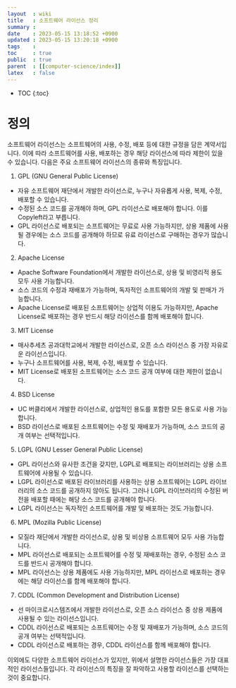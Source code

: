 ```yaml
---
layout  : wiki
title   : 소프트웨어 라이선스 정리
summary : 
date    : 2023-05-15 13:18:52 +0900
updated : 2023-05-15 13:20:18 +0900
tags    : 
toc     : true
public  : true
parent  : [[computer-science/index]]
latex   : false
---
```

* TOC
{:toc}

# 정의
소프트웨어 라이선스는 소프트웨어의 사용, 수정, 배포 등에 대한 규정을 담은 계약서입니다. 이에 따라 소프트웨어를 사용, 배포하는 경우 해당 라이선스에 따라 제한이 있을 수 있습니다. 다음은 주요 소프트웨어 라이선스의 종류와 특징입니다.

1. GPL (GNU General Public License)

- 자유 소프트웨어 재단에서 개발한 라이선스로, 누구나 자유롭게 사용, 복제, 수정, 배포할 수 있습니다.
- 수정된 소스 코드를 공개해야 하며, GPL 라이선스로 배포해야 합니다. 이를 Copyleft라고 부릅니다.
- GPL 라이선스로 배포되는 소프트웨어는 무료로 사용 가능하지만, 상용 제품에 사용될 경우에는 소스 코드를 공개해야 하므로 유료 라이선스로 구매하는 경우가 많습니다.

2. Apache License

- Apache Software Foundation에서 개발한 라이선스로, 상용 및 비영리적 용도 모두 사용 가능합니다.
- 소스 코드의 수정과 재배포가 가능하며, 독자적인 소프트웨어의 개발 및 판매가 가능합니다.
- Apache License로 배포된 소프트웨어는 상업적 이용도 가능하지만, Apache License로 배포하는 경우 반드시 해당 라이선스를 함께 배포해야 합니다.

3. MIT License

- 매사추세츠 공과대학교에서 개발한 라이선스로, 오픈 소스 라이선스 중 가장 자유로운 라이선스입니다.
- 누구나 소프트웨어를 사용, 복제, 수정, 배포할 수 있습니다.
- MIT License로 배포된 소프트웨어는 소스 코드 공개 여부에 대한 제한이 없습니다.

4. BSD License

- UC 버클리에서 개발한 라이선스로, 상업적인 용도를 포함한 모든 용도로 사용 가능합니다.
- BSD 라이선스로 배포된 소프트웨어는 수정 및 재배포가 가능하며, 소스 코드의 공개 여부는 선택적입니다.

5. LGPL (GNU Lesser General Public License)

- GPL 라이선스와 유사한 조건을 갖지만, LGPL로 배포되는 라이브러리는 상용 소프트웨어에 사용될 수 있습니다.
- LGPL 라이선스로 배포된 라이브러리를 사용하는 상용 소프트웨어는 LGPL 라이브러리의 소스 코드를 공개하지 않아도 됩니다. 그러나 LGPL 라이브러리의 수정된 버전을 배포할 때에는 해당 소스 코드를 공개해야 합니다.
- LGPL 라이선스는 독자적인 소프트웨어를 개발 및 배포하는 것도 가능합니다.

6. MPL (Mozilla Public License)

- 모질라 재단에서 개발한 라이선스로, 상용 및 비상용 소프트웨어 모두 사용 가능합니다.
- MPL 라이선스로 배포되는 소프트웨어를 수정 및 재배포하는 경우, 수정된 소스 코드를 반드시 공개해야 합니다.
- MPL 라이선스는 상용 제품에도 사용 가능하지만, MPL 라이선스로 배포하는 경우에는 해당 라이선스를 함께 배포해야 합니다.

7. CDDL (Common Development and Distribution License)

- 선 마이크로시스템즈에서 개발한 라이선스로, 오픈 소스 라이선스 중 상용 제품에 사용될 수 있는 라이선스입니다.
- CDDL 라이선스로 배포되는 소프트웨어는 수정 및 재배포가 가능하며, 소스 코드의 공개 여부는 선택적입니다.
- CDDL 라이선스로 배포하는 경우, CDDL 라이선스를 함께 배포해야 합니다.

이외에도 다양한 소프트웨어 라이선스가 있지만, 위에서 설명한 라이선스들은 가장 대표적인 라이선스들입니다. 각 라이선스의 특징을 잘 파악하고 사용할 라이선스를 선택하는 것이 중요합니다.
